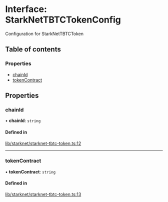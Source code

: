 # Interface: StarkNetTBTCTokenConfig

Configuration for StarkNetTBTCToken

## Table of contents

### Properties

- [chainId](StarkNetTBTCTokenConfig.md#chainid)
- [tokenContract](StarkNetTBTCTokenConfig.md#tokencontract)

## Properties

### chainId

• **chainId**: `string`

#### Defined in

[lib/starknet/starknet-tbtc-token.ts:12](https://github.com/keep-network/tbtc-v2/blob/main/typescript/src/lib/starknet/starknet-tbtc-token.ts#L12)

___

### tokenContract

• **tokenContract**: `string`

#### Defined in

[lib/starknet/starknet-tbtc-token.ts:13](https://github.com/keep-network/tbtc-v2/blob/main/typescript/src/lib/starknet/starknet-tbtc-token.ts#L13)
